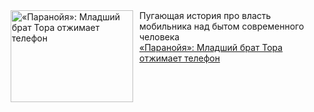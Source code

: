 <!--2025-03-04 10:15:08-->
<div class="yb">
  <div class="rss smaller1 kino_kino"><a href="https://www.kino-teatr.ru/kino/art/tv/3064/" title="«Паранойя»: Младший брат Тора отжимает телефон"><img src="https://www.kino-teatr.ru/art/4/6/3064/poster.jpg" width="196" height="147" align="left" hspace="5" style="margin: 0px 10px 0px 5px" alt="«Паранойя»: Младший брат Тора отжимает телефон"/></a>Пугающая история про власть мобильника над бытом современного человека <br><a class="light" href="https://www.kino-teatr.ru/kino/art/tv/3064/">«Паранойя»: Младший брат Тора отжимает телефон</a></div>
</div>
